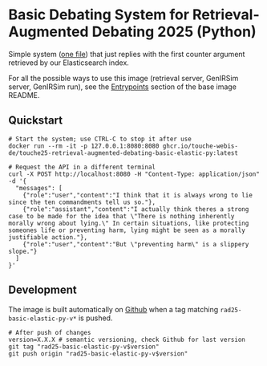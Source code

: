 # Basic Debating System for Retrieval-Augmented Debating 2025 (Python)

Simple system ([one file](main.py)) that just replies with the first counter argument retrieved by our Elasticsearch index.

For all the possible ways to use this image (retrieval server, GenIRSim server, GenIRSim run), see the [Entrypoints](https://github.com/touche-webis-de/touche-code/blob/main/clef25/retrieval-augmented-debating/debating-systems/base/README.md#entrypoints) section of the base image README.

## Quickstart
```
# Start the system; use CTRL-C to stop it after use
docker run --rm -it -p 127.0.0.1:8080:8080 ghcr.io/touche-webis-de/touche25-retrieval-augmented-debating-basic-elastic-py:latest

# Request the API in a different terminal
curl -X POST http://localhost:8080 -H "Content-Type: application/json" -d '{
  "messages": [
    {"role":"user","content":"I think that it is always wrong to lie since the ten commandments tell us so."},
    {"role":"assistant","content":"I actually think theres a strong case to be made for the idea that \"There is nothing inherently morally wrong about lying.\" In certain situations, like protecting someones life or preventing harm, lying might be seen as a morally justifiable action."},
    {"role":"user","content":"But \"preventing harm\" is a slippery slope."}
  ]
}'
```


## Development
The image is built automatically on [Github](https://github.com/touche-webis-de/touche-code/pkgs/container/touche25-retrieval-augmented-debating-basic-elastic-py) when a tag matching `rad25-basic-elastic-py-v*` is pushed.
```
# After push of changes
version=X.X.X # semantic versioning, check Github for last version
git tag "rad25-basic-elastic-py-v$version"
git push origin "rad25-basic-elastic-py-v$version"
```

